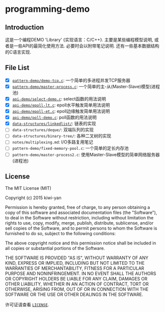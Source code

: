 # programming-demo
## Introduction
这是一个编程DEMO 'Library' {实现语言：C/C++}. 主要是某些编程模型说明, 或者是一些API的最简化使用方法. 必要时会以附带笔记说明. 还有一些基本数据结构的C语言实现.

## File List
- [x] [`pattern-demo/demo-tcp.c`](https://github.com/kiwi-yan/programming-demo/blob/master/pattern-demo/demo-tcp.c):
        一个简单的多进程并发TCP服务器
- [x] [`pattern-demo/master-process.c`](https://github.com/kiwi-yan/programming-demo/blob/master/pattern-demo/master-process.c):
        一个简单的主-从(Master-Slave)模型(进程池)
- [x] [`api-demo/select-demo.c`](https://github.com/kiwi-yan/programming-demo/blob/master/api-demo/select-demo.c):
        select函数的用法说明
- [x] [`api-demo/epoll-lt.c`](https://github.com/kiwi-yan/programming-demo/blob/master/api-demo/epoll-lt.c):
        epoll水平触发简单用法说明
- [x] [`api-demo/epoll-et.c`](https://github.com/kiwi-yan/programming-demo/blob/master/api-demo/epoll-et.c):
        epoll边缘触发简单用法说明
- [x] [`api-demo/poll-demo.c`](https://github.com/kiwi-yan/programming-demo/blob/master/api-demo/poll-demo.c):
        poll函数的用法说明
- [x] [`data-structures/linkedlist/`](https://github.com/kiwi-yan/programming-demo/tree/master/data-structures/linkedlist/):
        链表的实现
- [ ] `data-structures/deque/`:
        双端队列的实现
- [ ] `data-structures/binary-tree/`:
        各种二叉树的实现
- [ ] `notes/multiplexing.md`:
        I/O多路复用笔记
- [ ] `pattern-demo/fixed-memory-pool.c`:
        一个简单的定长内存池
- [ ] `pattern-demo/master-process2.c`:
        使用Master-Slave模型的简单网络服务器(进程池)

## License
The MIT License (MIT)

Copyright (c) 2015 kiwi-yan

Permission is hereby granted, free of charge, to any person obtaining a copy
of this software and associated documentation files (the "Software"), to deal
in the Software without restriction, including without limitation the rights
to use, copy, modify, merge, publish, distribute, sublicense, and/or sell
copies of the Software, and to permit persons to whom the Software is
furnished to do so, subject to the following conditions:

The above copyright notice and this permission notice shall be included in all
copies or substantial portions of the Software.

THE SOFTWARE IS PROVIDED "AS IS", WITHOUT WARRANTY OF ANY KIND, EXPRESS OR
IMPLIED, INCLUDING BUT NOT LIMITED TO THE WARRANTIES OF MERCHANTABILITY,
FITNESS FOR A PARTICULAR PURPOSE AND NONINFRINGEMENT. IN NO EVENT SHALL THE
AUTHORS OR COPYRIGHT HOLDERS BE LIABLE FOR ANY CLAIM, DAMAGES OR OTHER
LIABILITY, WHETHER IN AN ACTION OF CONTRACT, TORT OR OTHERWISE, ARISING FROM,
OUT OF OR IN CONNECTION WITH THE SOFTWARE OR THE USE OR OTHER DEALINGS IN THE
SOFTWARE.

许可证请查看 [`LICENSE`](https://github.com/kiwi-yan/programming-demo/blob/master/LICENSE).
